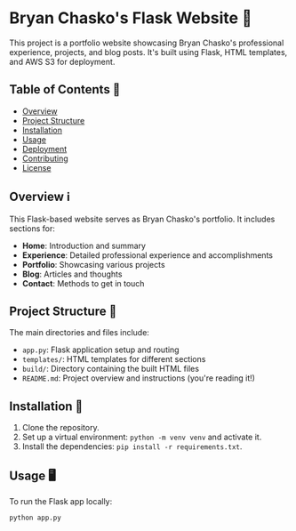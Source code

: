 # Bryan Chasko's Flask Website 🌟

This project is a portfolio website showcasing Bryan Chasko's professional experience, projects, and blog posts. It's built using Flask, HTML templates, and AWS S3 for deployment.

## Table of Contents 📜

- [Overview](#overview)
- [Project Structure](#project-structure)
- [Installation](#installation)
- [Usage](#usage)
- [Deployment](#deployment)
- [Contributing](#contributing)
- [License](#license)

## Overview ℹ️

This Flask-based website serves as Bryan Chasko's portfolio. It includes sections for:

- **Home**: Introduction and summary
- **Experience**: Detailed professional experience and accomplishments
- **Portfolio**: Showcasing various projects
- **Blog**: Articles and thoughts
- **Contact**: Methods to get in touch

## Project Structure 📂

The main directories and files include:

- `app.py`: Flask application setup and routing
- `templates/`: HTML templates for different sections
- `build/`: Directory containing the built HTML files
- `README.md`: Project overview and instructions (you're reading it!)

## Installation 🚀

1. Clone the repository.
2. Set up a virtual environment: `python -m venv venv` and activate it.
3. Install the dependencies: `pip install -r requirements.txt`.

## Usage 🖥️

To run the Flask app locally:

```bash
python app.py
